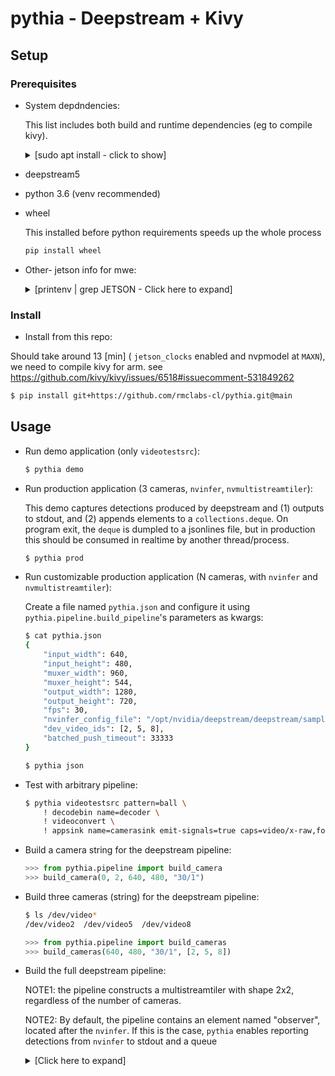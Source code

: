 # pythia - Deepstream + Kivy

## Setup

### Prerequisites

* System depdndencies:

  This list includes both build and runtime dependencies (eg to compile kivy).

  <details><summary>[sudo apt install - click to show]</summary>
  <p>

  ```bash
  sudo apt install -y \
    python3-pip \
    build-essential \
    git \
    python3 \
    python3-dev \
    ffmpeg \
    libsdl2-dev \
    libsdl2-image-dev \
    libsdl2-mixer-dev \
    libsdl2-ttf-dev \
    libportmidi-dev \
    libswscale-dev \
    libavformat-dev \
    libavcodec-dev \
    zlib1g-dev \
    libgstreamer1.0 \
    gstreamer1.0-plugins-base \
    gstreamer1.0-plugins-good \
    libcairo2-dev \
    graphviz \
    libgraphviz-dev \
    libjpeg-dev \
    libgif-dev \
    libgirepository1.0-dev \
    libavdevice-dev \
    xclip \
    xsel \
    v4l-utils
  ```

  </p>
  </details>

* deepstream5
* python 3.6 (venv recommended)
* wheel
  
  This installed before python requirements speeds up the whole process

  ```bash
  pip install wheel
  ```

* Other- jetson info for mwe:

  <details><summary>[printenv | grep JETSON - Click here to expand]</summary>
  <p>

  ```bash
  $ printenv | grep JETSON
  JETSON_TYPE=AGX Xavier [16GB]
  JETSON_VULKAN_INFO=1.2.70
  JETSON_CUDA_ARCH_BIN=7.2
  JETSON_CHIP_ID=25
  JETSON_OPENCV=4.1.1
  JETSON_L4T_RELEASE=32
  JETSON_L4T=32.4.3
  JETSON_VISIONWORKS=1.6.0.501
  JETSON_OPENCV_CUDA=NO
  JETSON_SOC=tegra194
  JETSON_MACHINE=NVIDIA Jetson AGX Xavier [16GB]
  JETSON_JETPACK=4.4
  JETSON_CODENAME=galen
  JETSON_CUDA=10.2.89
  JETSON_L4T_REVISION=4.3
  JETSON_BOARD=P2822-0000
  JETSON_MODULE=P2888-0001
  JETSON_VPI=0.3.7
  JETSON_TENSORRT=7.1.3.0
  ```

  </p>
  </details>

### Install

* Install from this repo:

Should take around 13 [min] ( `jetson_clocks` enabled and nvpmodel at `MAXN`), we need to compile kivy for arm. see <https://github.com/kivy/kivy/issues/6518#issuecomment-531849262>

  ```bash
  $ pip install git+https://github.com/rmclabs-cl/pythia.git@main
  ```

## Usage

* Run demo application (only `videotestsrc`):

  ```bash
  $ pythia demo
  ```

* Run production application (3 cameras, `nvinfer`, `nvmultistreamtiler`):

  This demo captures detections produced by deepstream and (1) outputs to stdout, and (2) appends elements to a `collections.deque`. On program exit, the `deque` is dumpled to a jsonlines file, but in production this should be consumed in realtime by another thread/process.

  ```bash
  $ pythia prod
  ```

* Run customizable production application (N cameras, with `nvinfer` and `nvmultistreamtiler`):

  Create a file named `pythia.json` and configure it using
  `pythia.pipeline.build_pipeline`'s parameters as kwargs:

  ```bash
  $ cat pythia.json
  {
      "input_width": 640,
      "input_height": 480,
      "muxer_width": 960,
      "muxer_height": 544,
      "output_width": 1280,
      "output_height": 720,
      "fps": 30,
      "nvinfer_config_file": "/opt/nvidia/deepstream/deepstream/samples/configs/deepstream-app/config_infer_primary.txt",
      "dev_video_ids": [2, 5, 8],
      "batched_push_timeout": 33333
  }
  ```

  ```bash
  $ pythia json
  ```

* Test with arbitrary pipeline:

  ```bash
  $ pythia videotestsrc pattern=ball \
      ! decodebin name=decoder \
      ! videoconvert \
      ! appsink name=camerasink emit-signals=true caps=video/x-raw,format=RGB
  ```

* Build a camera string for the deepstream pipeline:

  ```python
  >>> from pythia.pipeline import build_camera
  >>> build_camera(0, 2, 640, 480, "30/1")
  ```

* Build three cameras (string) for the deepstream pipeline:

  ```bash
  $ ls /dev/video*
  /dev/video2  /dev/video5  /dev/video8
  ```

  ```python
  >>> from pythia.pipeline import build_cameras
  >>> build_cameras(640, 480, "30/1", [2, 5, 8])
  ```

* Build the full deepstream pipeline:

  NOTE1: the pipeline constructs a multistreamtiler with shape 2x2, regardless of the
  number of cameras.

  NOTE2: By default, the pipeline contains an element named "observer", located after the `nvinfer`. If this is the case, `pythia` enables reporting detections from `nvinfer` to stdout and a queue

  <details><summary>[Click here to expand]</summary>
  <p>

  ```python
  >>> from pythia.pipeline import build_pipeline
  >>> print(build_pipeline(
  ...   input_width=640,input_height=480,
  ...   muxer_width=960, muxer_height=544,
  ...   output_width=1280, output_height=720
  ...   fps=30, 
  ...   nvinfer_config_file="/opt/nvidia/deepstream/deepstream/samples/configs/deepstream-app/config_infer_primary.txt",
  ...   dev_video_ids=[2,5,8]
  ... ))
  nvstreammux
      name=muxer
      batch-size=3
      width=960
      height=544
      live-source=1
      batched-push-timeout=16666
      enable-padding=1
  ! nvinfer
      config-file-path=/opt/nvidia/deepstream/deepstream/samples/configs/deepstream-app/config_infer_primary.txt
  ! queue
  ! nvmultistreamtiler
      width=1280
      height=720
      rows=2
      columns=2
      name=observer
  ! nvvideoconvert
  ! nvdsosd display-text=false
  ! nvvideoconvert name=decoder
  ! videoconvert
  ! appsink
      name=appsink
      emit-signals=True
      caps=video/x-raw,format=RGB        v4l2src device=/dev/video2
    ! video/x-raw, width=640, height=480, framerate=30/1, format=YUY2
    ! tee
        name=tee_0
    ! nvvideoconvert
    ! video/x-raw(memory:NVMM),format=NV12
    ! muxer.sink_0
  v4l2src device=/dev/video5
    ! video/x-raw, width=640, height=480, framerate=30/1, format=YUY2
    ! tee
        name=tee_1
    ! nvvideoconvert
    ! video/x-raw(memory:NVMM),format=NV12
    ! muxer.sink_1
  v4l2src device=/dev/video8
    ! video/x-raw, width=640, height=480, framerate=30/1, format=YUY2
    ! tee
        name=tee_2
    ! nvvideoconvert
    ! video/x-raw(memory:NVMM),format=NV12
    ! muxer.sink_2
  ```

  </p>
  </details>
